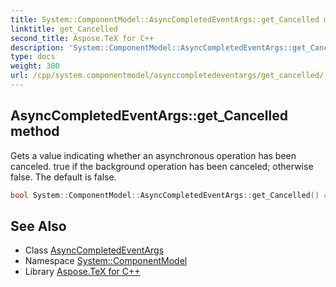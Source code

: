 ```yaml
---
title: System::ComponentModel::AsyncCompletedEventArgs::get_Cancelled method
linktitle: get_Cancelled
second_title: Aspose.TeX for C++
description: 'System::ComponentModel::AsyncCompletedEventArgs::get_Cancelled method. Gets a value indicating whether an asynchronous operation has been canceled. true if the background operation has been canceled; otherwise false. The default is false in C++.'
type: docs
weight: 300
url: /cpp/system.componentmodel/asynccompletedeventargs/get_cancelled/
---
```

## AsyncCompletedEventArgs::get_Cancelled method


Gets a value indicating whether an asynchronous operation has been canceled. true if the background operation has been canceled; otherwise false. The default is false.

```cpp
bool System::ComponentModel::AsyncCompletedEventArgs::get_Cancelled() const
```

## See Also

* Class [AsyncCompletedEventArgs](../)
* Namespace [System::ComponentModel](../../)
* Library [Aspose.TeX for C++](../../../)
